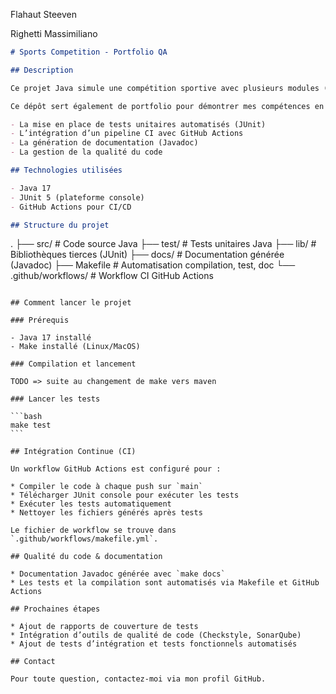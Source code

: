 Flahaut Steeven

Righetti Massimiliano

```markdown
# Sports Competition - Portfolio QA

## Description

Ce projet Java simule une compétition sportive avec plusieurs modules (compétition, sélection des concurrents, gestion des matchs, etc.).

Ce dépôt sert également de portfolio pour démontrer mes compétences en assurance qualité (QA) à travers :

- La mise en place de tests unitaires automatisés (JUnit)  
- L’intégration d’un pipeline CI avec GitHub Actions  
- La génération de documentation (Javadoc)  
- La gestion de la qualité du code  

## Technologies utilisées

- Java 17  
- JUnit 5 (plateforme console)  
- GitHub Actions pour CI/CD  

## Structure du projet

```

.
├── src/                  # Code source Java
├── test/                 # Tests unitaires Java
├── lib/                  # Bibliothèques tierces (JUnit)
├── docs/                 # Documentation générée (Javadoc)
├── Makefile              # Automatisation compilation, test, doc
└── .github/workflows/    # Workflow CI GitHub Actions

````

## Comment lancer le projet

### Prérequis

- Java 17 installé  
- Make installé (Linux/MacOS)  

### Compilation et lancement

TODO => suite au changement de make vers maven

### Lancer les tests

```bash
make test
```

## Intégration Continue (CI)

Un workflow GitHub Actions est configuré pour :

* Compiler le code à chaque push sur `main`
* Télécharger JUnit console pour exécuter les tests
* Exécuter les tests automatiquement
* Nettoyer les fichiers générés après tests

Le fichier de workflow se trouve dans `.github/workflows/makefile.yml`.

## Qualité du code & documentation

* Documentation Javadoc générée avec `make docs`
* Les tests et la compilation sont automatisés via Makefile et GitHub Actions

## Prochaines étapes

* Ajout de rapports de couverture de tests
* Intégration d’outils de qualité de code (Checkstyle, SonarQube)
* Ajout de tests d’intégration et tests fonctionnels automatisés

## Contact

Pour toute question, contactez-moi via mon profil GitHub.